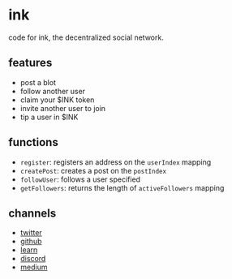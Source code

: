 # ink

code for ink, the decentralized social network.

## features

- post a blot
- follow another user
- claim your $INK token
- invite another user to join
- tip a user in $INK

## functions

- `register`: registers an address on the `userIndex` mapping
- `createPost`: creates a post on the `postIndex`
- `followUser`: follows a user specified
- `getFollowers`: returns the length of `activeFollowers` mapping

## channels

- [twitter](https://twitter.com/viaink)
- [github](https://github.com/inkapp)
- [learn](https://github.com/inkapp/universe)
- [discord](https://discord.com/invite/DQQp48kUvU)
- [medium](https://medium.com/inkdao)
